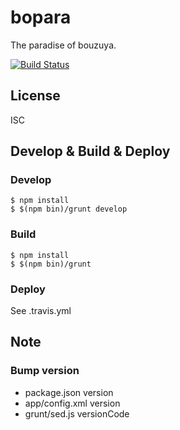 bopara
==============================================================================

The paradise of bouzuya.

[![Build Status](https://travis-ci.org/bouzuya/bopara.png)](https://travis-ci.org/bouzuya/bopara)

License
------------------------------------------------------------------------------

ISC

Develop & Build & Deploy
------------------------------------------------------------------------------

### Develop

    $ npm install
    $ $(npm bin)/grunt develop

### Build

    $ npm install
    $ $(npm bin)/grunt

### Deploy

See .travis.yml

Note
------------------------------------------------------------------------------

### Bump version

- package.json version
- app/config.xml version
- grunt/sed.js versionCode

